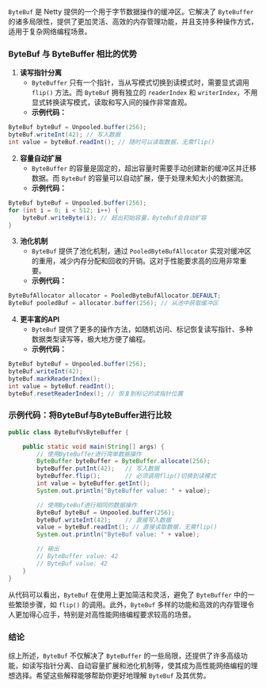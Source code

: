 `ByteBuf` 是 Netty 提供的一个用于字节数据操作的缓冲区。它解决了 `ByteBuffer` 的诸多局限性，提供了更加灵活、高效的内存管理功能，并且支持多种操作方式，适用于复杂网络编程场景。

### ByteBuf 与 ByteBuffer 相比的优势

1. **读写指针分离**
    - `ByteBuffer` 只有一个指针，当从写模式切换到读模式时，需要显式调用 `flip()` 方法。而 `ByteBuf` 拥有独立的 `readerIndex` 和 `writerIndex`，不用显式转换读写模式，读取和写入间的操作非常直观。
    - **示例代码：**

```java
ByteBuf byteBuf = Unpooled.buffer(256);  
byteBuf.writeInt(42); // 写入数据  
int value = byteBuf.readInt(); // 随时可以读取数据，无需flip()
```

2. **容量自动扩展**
    - `ByteBuffer` 的容量是固定的，超出容量时需要手动创建新的缓冲区并迁移数据。而 `ByteBuf` 的容量可以自动扩展，便于处理未知大小的数据流。
    - **示例代码：**

```java
ByteBuf byteBuf = Unpooled.buffer(256);  
for (int i = 0; i < 512; i++) {  
    byteBuf.writeByte(i); // 超出初始容量，ByteBuf会自动扩容  
}
```

3. **池化机制**
    - `ByteBuf` 提供了池化机制，通过 `PooledByteBufAllocator` 实现对缓冲区的重用，减少内存分配和回收的开销。这对于性能要求高的应用非常重要。
    - **示例代码：**

```java
ByteBufAllocator allocator = PooledByteBufAllocator.DEFAULT;  
ByteBuf pooledBuf = allocator.buffer(256); // 从池中获取缓冲区
```

4. **更丰富的API**
    - `ByteBuf` 提供了更多的操作方法，如随机访问、标记恢复读写指针、多种数据类型读写等，极大地方便了编程。
    - **示例代码：**

```java
ByteBuf byteBuf = Unpooled.buffer(256);  
byteBuf.writeInt(42);  
byteBuf.markReaderIndex();  
int value = byteBuf.readInt();  
byteBuf.resetReaderIndex(); // 恢复到标记的读指针位置
```

### 示例代码：将ByteBuf与ByteBuffer进行比较

```java
public class ByteBufVsByteBuffer {  

    public static void main(String[] args) {  
        // 使用ByteBuffer进行简单数据操作  
        ByteBuffer byteBuffer = ByteBuffer.allocate(256);  
        byteBuffer.putInt(42);   // 写入数据  
        byteBuffer.flip();       // 必须调用flip()切换到读模式  
        int value = byteBuffer.getInt();  
        System.out.println("ByteBuffer value: " + value);  

        // 使用ByteBuf进行相同的数据操作  
        ByteBuf byteBuf = Unpooled.buffer(256);  
        byteBuf.writeInt(42);    // 直接写入数据  
        value = byteBuf.readInt(); // 直接读取数据，无需flip()  
        System.out.println("ByteBuf value: " + value);  

        // 输出  
        // ByteBuffer value: 42  
        // ByteBuf value: 42  
    }  
}
```

从代码可以看出，`ByteBuf` 在使用上更加简洁和灵活，避免了 `ByteBuffer` 中的一些繁琐步骤，如 `flip()` 的调用。此外，`ByteBuf` 多样的功能和高效的内存管理令人更加得心应手，特别是对高性能网络编程要求较高的场景。

### 结论

综上所述，`ByteBuf` 不仅解决了 `ByteBuffer` 的一些局限，还提供了许多高级功能，如读写指针分离、自动容量扩展和池化机制等，使其成为高性能网络编程的理想选择。希望这些解释能够帮助你更好地理解 `ByteBuf` 及其优势。

```java

```
